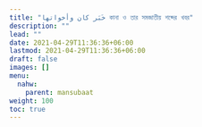 ```yaml
---
title: "خَبَر كان وأخواتها কানা ও তার সমজাতীয় শব্দের খবর"
description: ""
lead: ""
date: 2021-04-29T11:36:36+06:00
lastmod: 2021-04-29T11:36:36+06:00
draft: false
images: []
menu: 
  nahw:
    parent: mansubaat
weight: 100
toc: true
---
```



